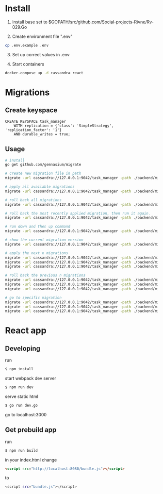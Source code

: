 # Install
1. Install base set to $GOPATH/src/github.com/Social-projects-Rivne/Rv-029.Go

2. Create environment file ".env"
```sh
cp .env.example .env
```
3. Set up correct values in .env

4. Start containers
```sh
docker-compose up -d cassandra react
```

# Migrations

## Create keyspace

```cqlsh
CREATE KEYSPACE task_manager 
    WITH replication = {'class': 'SimpleStrategy', 'replication_factor': '1'} 
    AND durable_writes = true;
```

## Usage

```bash
# install
go get github.com/gemnasium/migrate

# create new migration file in path
migrate -url cassandra://127.0.0.1:9042/task_manager -path ./backend/migrations create migration_file_name

# apply all available migrations
migrate -url cassandra://127.0.0.1:9042/task_manager -path ./backend/migrations up

# roll back all migrations
migrate -url cassandra://127.0.0.1:9042/task_manager -path ./backend/migrations down

# roll back the most recently applied migration, then run it again.
migrate -url cassandra://127.0.0.1:9042/task_manager -path ./backend/migrations redo

# run down and then up command
migrate -url cassandra://127.0.0.1:9042/task_manager -path ./backend/migrations reset

# show the current migration version
migrate -url cassandra://127.0.0.1:9042/task_manager -path ./backend/migrations version

# apply the next n migrations
migrate -url cassandra://127.0.0.1:9042/task_manager -path ./backend/migrations migrate +1
migrate -url cassandra://127.0.0.1:9042/task_manager -path ./backend/migrations migrate +2
migrate -url cassandra://127.0.0.1:9042/task_manager -path ./backend/migrations migrate +n

# roll back the previous n migrations
migrate -url cassandra://127.0.0.1:9042/task_manager -path ./backend/migrations migrate -1
migrate -url cassandra://127.0.0.1:9042/task_manager -path ./backend/migrations migrate -2
migrate -url cassandra://127.0.0.1:9042/task_manager -path ./backend/migrations migrate -n

# go to specific migration
migrate -url cassandra://127.0.0.1:9042/task_manager -path ./backend/migrations goto 1
migrate -url cassandra://127.0.0.1:9042/task_manager -path ./backend/migrations goto 10
migrate -url cassandra://127.0.0.1:9042/task_manager -path ./backend/migrations goto v
```

# React app
## Developing

run
```sh
$ npm install
```

start webpack dev server
```sh
$ npm run dev
```

serve static html
```sh
$ go run dev.go
```
go to localhost:3000


## Get prebuild app

run
```sh
$ npm run build
```
in your index.html change
```html
<script src="http://localhost:8080/bundle.js"></script>
```
to
```sh
<script src="bundle.js"></script>
```
